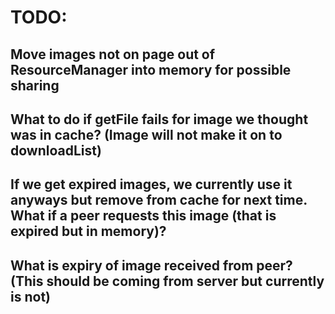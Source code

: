 # TODO:


## Move images not on page out of ResourceManager into memory for possible sharing
## What to do if getFile fails for image we thought was in cache? (Image will not make it on to downloadList)
## If we get expired images, we currently use it anyways but remove from cache for next time. What if a peer requests this image (that is expired but in memory)?
## What is expiry of image received from peer? (This should be coming from server but currently is not)